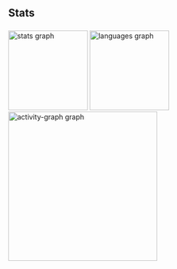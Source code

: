<h2 align="left">Stats</h2>

###

<div align="left">
  <img src="https://github-readme-stats.vercel.app/api?username=Carlos9852&hide_title=false&hide_rank=false&show_icons=true&include_all_commits=true&count_private=true&disable_animations=false&theme=gruvbox&locale=en&hide_border=false&order=1" height="160" alt="stats graph"  />
  <img src="https://github-readme-stats.vercel.app/api/top-langs?username=Carlos9852&locale=en&hide_title=false&layout=compact&card_width=320&langs_count=6&theme=gruvbox&hide_border=false&order=2" height="160" alt="languages graph"  />
  <img src="https://github-readme-activity-graph.vercel.app/graph?username=Carlos9852&radius=16&theme=gruvbox&area=true&order=5&hide_border=false" height="300" alt="activity-graph graph"  />
</div>

###

<!--
<img src="https://raw.githubusercontent.com/Carlos9852/Carlos9852/output/snake.svg" alt="Snake animation" />
-->

###
